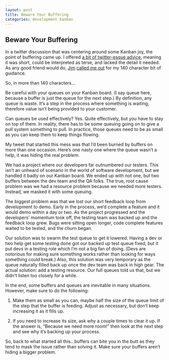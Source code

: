 ```yaml
---
layout: post
title: Beware Your Buffering
categories: development kanban
---
```

## Beware Your Buffering

In a twitter discussion that was centering around some Kanban joy, the point of buffering came up. I offered [a bit of twitter-esque advice](http://twitter.com/timwingfield/status/6944584935), meaning it was short, could be interpreted as terse, and lacked the detail it needed. As any good friend would do, [Jim](http://twitter.com/jimholmes) [called me out](http://twitter.com/JimHolmes/status/6944906114) for my 140 character bit of guidance.

So, in more than 140 characters…

Be careful with your queues on your Kanban board. (I say queue here, because a buffer is just the queue for the next step.) By definition, any queue is waste. It’s a step in the process where something is waiting, therefore value isn’t being provided to your customer.

Can queues be used effectively? Yes. Quite effectively, but you have to stay on top of them. In reality, there has to be some queuing going on to give a pull system something to pull. In practice, those queues need to be as small as you can keep them to keep things flowing.

My tweet that started this mess was that I’d been burned by buffers on more than one occasion. Here’s one nasty one where the queue wasn’t a help, it was hiding the real problem.

We had a project where our developers far outnumbered our testers. This isn’t an unheard of scenario in the world of software development, but we handled it badly on our Kanban board. We ended up with not one, but two buffers between the dev team and the QA folks. The true, root cause problem was we had a resource problem because we needed more testers. Instead, we masked it with some queuing.

The biggest problem was that we lost our short feedback loop from development to demo. Early in the process, we’d complete a feature and it would demo within a day or two. As the project progressed and the developers’ momentum took off, the testing team was backed up and the feedback loop grew. Bugs were sitting open longer, code complete features waited to be tested, and the churn began.

Our solution was to swarm the test queue to get it lowered. Having a dev or two help get some testing done got our backed up test queue fixed, but it put devs in a testing role which I’m not a big fan of doing. (Devs are notorious for making sure something works rather than looking for ways something could break.) Also, this solution was very temporary as the queue naturally filled back up once the dev team was back in high gear. The actual solution: add a testing resource. Our full queues told us that, but we didn’t listen too closely for a while.

In the end, some buffers and queues are inevitable in many situations. However, make sure to do the following:

1. Make them as small as you can, maybe half the size of the queue limit of the step that the buffer is feeding. Adjust as necessary, but don’t keep increasing it as it fills up.

2. If you need to increase its size, ask why a couple times to clear it up. If the answer is, “Because we need more room!” then look at the next step and see why it’s backing up your process.

So, back to what started all this…buffers can bite you in the butt as they tend to mask the issue rather than solving it. Make sure your buffers aren’t hiding a bigger problem.
